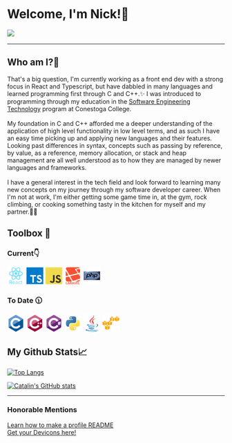 # Welcome, I'm Nick!:wave:

<a href="https://www.linkedin.com/in/nbyam13/">
<img src="https://img.shields.io/badge/LinkedIn-My%20Profile-informational?style=flat&logo=linkedin"/>
</a>
<hr/>

## Who am I?🤔

That's a big question, I'm currently working as a front end dev with a strong focus in React and Typescript, but have dabbled in many languages and learned programming first through C and C++.✨ I was introduced to programming through my education in the [Software Engineering Technology](https://www.conestogac.on.ca/fulltime/software-engineering-technology) program at Conestoga College.<br/><br/>
My foundation in C and C++ afforded me a deeper understanding of the application of high level functionality in low level terms, and as such I have an easy time picking up and applying new languages and their features. Looking past differences in syntax, concepts such as passing by reference, by value, as a reference, memory allocation, or stack and heap management are all well understood as to how they are managed by newer languages and frameworks. <br/><br/>
I have a general interest in the tech field and look forward to learning many new concepts on my journey through my software developer career. When I'm not at work, I'm either getting some game time in, at the gym, rock climbing, or cooking something tasty in the kitchen for myself and my partner.🧑‍🍳

## Toolbox 🧰
### Current👇
<span>
  <img width="40px" height="40px" src="https://github.com/devicons/devicon/blob/master/icons/react/react-original-wordmark.svg">
  <img width="40px" height="40px" src="https://github.com/devicons/devicon/blob/master/icons/typescript/typescript-original.svg">
  <img width="40px" height="40px" src="https://github.com/devicons/devicon/blob/master/icons/javascript/javascript-original.svg">
  <img width="40px" height="40px" src="https://github.com/devicons/devicon/blob/master/icons/laravel/laravel-plain-wordmark.svg">
  <img width="40px" height="40px" src="https://github.com/devicons/devicon/blob/master/icons/php/php-original.svg">
</span>

### To Date 🕦
<span>
  <img width="40px" height="40px" src="https://github.com/devicons/devicon/blob/master/icons/c/c-original.svg"/>
  <img width="40px" height="40px" src="https://github.com/devicons/devicon/blob/master/icons/cplusplus/cplusplus-original.svg"/>
  <img width="40px" height="40px" src="https://github.com/devicons/devicon/blob/master/icons/csharp/csharp-original.svg"/>
  <img width="40px" height="40px" src="https://github.com/devicons/devicon/blob/master/icons/python/python-original.svg"/>
  <img width="40px" height="40px" src="https://github.com/devicons/devicon/blob/master/icons/java/java-original.svg"/>
  <img width="40px" height="40px" src="https://github.com/devicons/devicon/blob/master/icons/amazonwebservices/amazonwebservices-original.svg"/>
</span>

## My Github Stats📈

[![Top Langs](https://github-readme-stats.vercel.app/api/top-langs/?username=NByam13&hide=html,css&theme=radical)](https://github.com/anuraghazra/github-readme-stats)

[![Catalin's GitHub stats](https://github-readme-stats.vercel.app/api?username=NByam13&theme=radical)](https://github.com/anuraghazra/github-readme-stats)

<hr/>

### Honorable Mentions
[Learn how to make a profile README](https://dev.to/codeloungedev/how-to-create-a-kickass-github-profile-page-408a)<br/>
[Get your Devicons here!](https://github.com/devicons/devicon)
<!--
**NByam13/NByam13** is a ✨ _special_ ✨ repository because its `README.md` (this file) appears on your GitHub profile.

Here are some ideas to get you started:

- 🔭 I’m currently working on ...
- 🌱 I’m currently learning ...
- 👯 I’m looking to collaborate on ...
- 🤔 I’m looking for help with ...
- 💬 Ask me about ...
- 📫 How to reach me: ...
- 😄 Pronouns: ...
- ⚡ Fun fact: ...
-->
